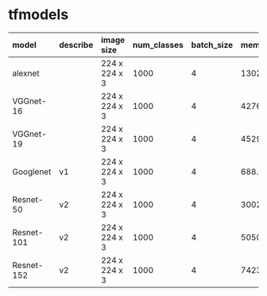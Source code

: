 # tfmodels


| model    | describe |   image size  |  num_classes | batch_size | memeory  | batch_size | memeory | batch_size | memeory |  
| :--------- | :-------- | :--------     | :-------- | :------- | :---------| :------- | :---------| :------- | :---------|
| alexnet |           | 224 x 224 x 3 | 1000       |  4 | 1302.49MB | 16 | 1543.92MB | 32 | 1865.82MB |
| VGGnet-16 |           | 224 x 224 x 3 | 1000       |  4 | 4276.89MB | 16 | 8806.11MB | 32 | 14845.06MB |
| VGGnet-19 |           | 224 x 224 x 3 | 1000       |  4 | 4529.20MB | 16 | 9496.75MB | 32 | 16120.15MB |
| Googlenet |    v1     | 224 x 224 x 3 | 1000       |  4 | 688.82MB | 16 | 2358.20MB | 32 | 4584.05MB |
| Resnet-50 |    v2     | 224 x 224 x 3 | 1000       |  4 | 3002.06MB | 16 | 10466.93MB | 32 | 20423.68MB |
| Resnet-101 |    v2     | 224 x 224 x 3 | 1000       |  4 | 5050.63MB | 16 | 17510.62MB | 32 | 34127.53MB |
| Resnet-152 |    v2     | 224 x 224 x 3 | 1000       |  4 | 7423.57MB | 16 | 26054.01MB | 32 | 50898.18MB|